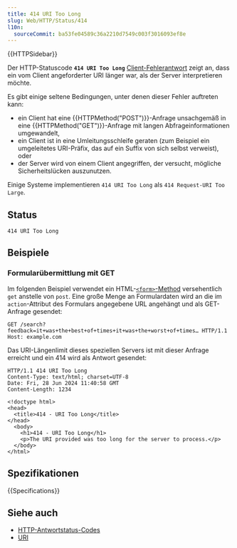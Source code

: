 ```yaml
---
title: 414 URI Too Long
slug: Web/HTTP/Status/414
l10n:
  sourceCommit: ba53fe04589c36a2210d7549c003f3016093ef8e
---
```


{{HTTPSidebar}}

Der HTTP-Statuscode **`414 URI Too Long`** [Client-Fehlerantwort](/de/docs/Web/HTTP/Status#client_error_responses) zeigt an, dass ein vom Client angeforderter URI länger war, als der Server interpretieren möchte.

Es gibt einige seltene Bedingungen, unter denen dieser Fehler auftreten kann:

- ein Client hat eine {{HTTPMethod("POST")}}-Anfrage unsachgemäß in eine {{HTTPMethod("GET")}}-Anfrage mit langen Abfrageinformationen umgewandelt,
- ein Client ist in eine Umleitungsschleife geraten (zum Beispiel ein umgeleitetes URI-Präfix, das auf ein Suffix von sich selbst verweist), oder
- der Server wird von einem Client angegriffen, der versucht, mögliche Sicherheitslücken auszunutzen.

Einige Systeme implementieren `414 URI Too Long` als `414 Request-URI Too Large`.

## Status

```http
414 URI Too Long
```

## Beispiele

### Formularübermittlung mit GET

Im folgenden Beispiel verwendet ein HTML-[`<form>`-Method](/de/docs/Web/HTML/Element/form#method) versehentlich `get` anstelle von `post`.
Eine große Menge an Formulardaten wird an die im `action`-Attribut des Formulars angegebene URL angehängt und als GET-Anfrage gesendet:

```http
GET /search?feedback=it+was+the+best+of+times+it+was+the+worst+of+times… HTTP/1.1
Host: example.com
```

Das URI-Längenlimit dieses speziellen Servers ist mit dieser Anfrage erreicht und ein 414 wird als Antwort gesendet:

```http
HTTP/1.1 414 URI Too Long
Content-Type: text/html; charset=UTF-8
Date: Fri, 28 Jun 2024 11:40:58 GMT
Content-Length: 1234

<!doctype html>
<head>
  <title>414 - URI Too Long</title>
</head>
  <body>
    <h1>414 - URI Too Long</h1>
    <p>The URI provided was too long for the server to process.</p>
  </body>
</html>
```

## Spezifikationen

{{Specifications}}

## Siehe auch

- [HTTP-Antwortstatus-Codes](/de/docs/Web/HTTP/Status)
- [URI](/de/docs/Glossary/URI)
